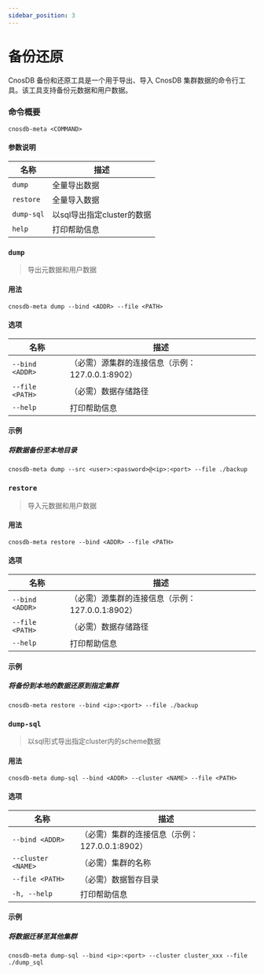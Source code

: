 ```yaml
---
sidebar_position: 3
---
```


# 备份还原

CnosDB 备份和还原工具是一个用于导出、导入 CnosDB 集群数据的命令行工具。该工具支持备份元数据和用户数据。


### 命令概要

`cnosdb-meta <COMMAND>`

#### 参数说明

| 名称        | 描述     |
|-----------|--------|
| `dump`  | 全量导出数据 |
| `restore`  | 全量导入数据 |
| `dump-sql` | 以sql导出指定cluster的数据   |
| `help`    | 打印帮助信息 |

### `dump`

> 导出元数据和用户数据


#### 用法

```shell
cnosdb-meta dump --bind <ADDR> --file <PATH>
```

#### 选项

| 名称                  | 描述                                          |
|---------------------|---------------------------------------------|
| `--bind <ADDR>`   | （必需）源集群的连接信息（示例：127.0.0.1:8902） |
| `--file <PATH>` | （必需）数据存储路径                                  |
| `--help`        | 打印帮助信息                                      |

#### 示例

##### 将数据备份至本地目录

```shell
cnosdb-meta dump --src <user>:<password>@<ip>:<port> --file ./backup
```

### `restore`

> 导入元数据和用户数据

#### 用法

```shell
cnosdb-meta restore --bind <ADDR> --file <PATH>
```

#### 选项

| 名称                  | 描述                                          |
|---------------------|---------------------------------------------|
| `--bind <ADDR>`   | （必需）源集群的连接信息（示例：127.0.0.1:8902） |
| `--file <PATH>` | （必需）数据存储路径                                  |
| `--help`        | 打印帮助信息                                      |

#### 示例

##### 将备份到本地的数据还原到指定集群

```shell
cnosdb-meta restore --bind <ip>:<port> --file ./backup 
```

#####  

### `dump-sql`

> 以sql形式导出指定cluster内的scheme数据

#### 用法

```shell
cnosdb-meta dump-sql --bind <ADDR> --cluster <NAME> --file <PATH>
```

#### 选项

| 名称                  | 描述                                           |
|---------------------|----------------------------------------------|
| `--bind <ADDR>`    | （必需）集群的连接信息（示例：127.0.0.1:8902）  |
| `--cluster <NAME>`   | （必需）集群的名称 |
| `--file <PATH>` | （必需）数据暂存目录                                   |
| `-h, --help`        | 打印帮助信息                                       |

#### 示例

##### 将数据迁移至其他集群

```shell
cnosdb-meta dump-sql --bind <ip>:<port> --cluster cluster_xxx --file ./dump_sql
```

